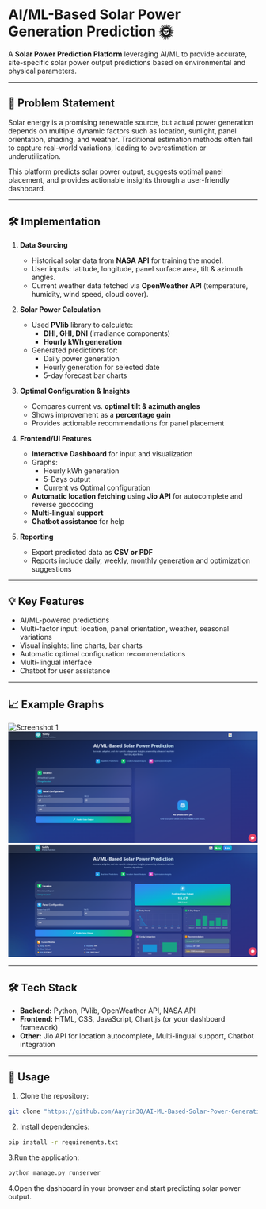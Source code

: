 # AI/ML-Based Solar Power Generation Prediction 🌞

A **Solar Power Prediction Platform** leveraging AI/ML to provide accurate, site-specific solar power output predictions based on environmental and physical parameters.

---

## 🚀 Problem Statement
Solar energy is a promising renewable source, but actual power generation depends on multiple dynamic factors such as location, sunlight, panel orientation, shading, and weather. Traditional estimation methods often fail to capture real-world variations, leading to overestimation or underutilization.

This platform predicts solar power output, suggests optimal panel placement, and provides actionable insights through a user-friendly dashboard.

---

## 🛠 Implementation
1. **Data Sourcing**
   - Historical solar data from **NASA API** for training the model.
   - User inputs: latitude, longitude, panel surface area, tilt & azimuth angles.
   - Current weather data fetched via **OpenWeather API** (temperature, humidity, wind speed, cloud cover).

2. **Solar Power Calculation**
   - Used **PVlib** library to calculate:
     - **DHI, GHI, DNI** (irradiance components)
     - **Hourly kWh generation**
   - Generated predictions for:
     - Daily power generation
     - Hourly generation for selected date
     - 5-day forecast bar charts

3. **Optimal Configuration & Insights**
   - Compares current vs. **optimal tilt & azimuth angles**
   - Shows improvement as a **percentage gain**
   - Provides actionable recommendations for panel placement

4. **Frontend/UI Features**
   - **Interactive Dashboard** for input and visualization
   - Graphs:
     - Hourly kWh generation
     - 5-Days output
     - Current vs Optimal configuration
   - **Automatic location fetching** using **Jio API** for autocomplete and reverse geocoding
   - **Multi-lingual support**
   - **Chatbot assistance** for help

5. **Reporting**
   - Export predicted data as **CSV or PDF**
   - Reports include daily, weekly, monthly generation and optimization suggestions

---

## 💡 Key Features
- AI/ML-powered predictions
- Multi-factor input: location, panel orientation, weather, seasonal variations
- Visual insights: line charts, bar charts
- Automatic optimal configuration recommendations
- Multi-lingual interface
- Chatbot for user assistance

---

## 📈 Example Graphs
![Screenshot 1](images/Screenshot_1.png)
![Screenshot 2](images/Screenshot_2.png)
![Screenshot 3](images/Screenshot_3.png)


---

## 🛠 Tech Stack
- **Backend:** Python, PVlib, OpenWeather API, NASA API
- **Frontend:** HTML, CSS, JavaScript, Chart.js (or your dashboard framework)
- **Other:** Jio API for location autocomplete, Multi-lingual support, Chatbot integration

---


## 📂 Usage
1. Clone the repository:
```bash
git clone "https://github.com/Aayrin30/AI-ML-Based-Solar-Power-Generation-Prediction.git"
```
2. Install dependencies:
```bash
pip install -r requirements.txt
```
3.Run the application:
```bash
python manage.py runserver
```
4.Open the dashboard in your browser and start predicting solar power output.
